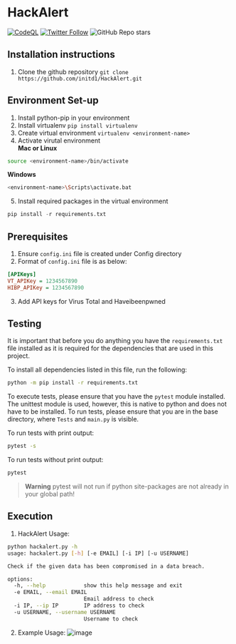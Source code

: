 # HackAlert
[![CodeQL](https://github.com/initd1/HackAlert/actions/workflows/github-code-scanning/codeql/badge.svg?branch=main)](https://github.com/initd1/HackAlert/actions/workflows/github-code-scanning/codeql)
[![Twitter Follow](https://img.shields.io/twitter/follow/initd15?style=social)](https://twitter.com/initd15)
![GitHub Repo stars](https://img.shields.io/github/stars/initd1/HackAlert?style=social)

## Installation instructions
1. Clone the github repository
`git clone https://github.com/initd1/HackAlert.git`

## Environment Set-up

1. Install python-pip in your environment
2. Install virtualenv
`pip install virtualenv`
3. Create virtual environment
`virtualenv <environment-name>`
4. Activate virutal environment  
__Mac or Linux__
```bash
source <environment-name>/bin/activate
```
__Windows__
```bash
<environment-name>\Scripts\activate.bat
```

5. Install required packages in the virtual environment
```python
pip install -r requirements.txt
```

## Prerequisites
1. Ensure `config.ini` file is created under Config directory
2. Format of `config.ini` file is as below:
```ini
[APIKeys]
VT_APIKey = 1234567890
HIBP_APIKey = 1234567890
```
3. Add API keys for Virus Total and Haveibeenpwned

## Testing

It is important that before you do anything you have the `requirements.txt` file
installed as it is required for the dependencies that are used in this project.

To install all dependencies listed in this file, run the following:

```bash
python -m pip install -r requirements.txt
```

To execute tests, please ensure that you have the `pytest` module installed.
The unittest module is used, however, this is native to python and does not have to be installed.
To run tests, please ensure that you are in the base directory, where `Tests` and `main.py` is visible.

To run tests with print output:
```bash
pytest -s 
```

To run tests without print output:
```bash
pytest
```
> **Warning** pytest will not run if python site-packages are not already in your global path!

## Execution
1. HackAlert Usage:
```bash
python hackalert.py -h
usage: hackalert.py [-h] [-e EMAIL] [-i IP] [-u USERNAME]

Check if the given data has been compromised in a data breach.

options:
  -h, --help            show this help message and exit
  -e EMAIL, --email EMAIL
                        Email address to check
  -i IP, --ip IP        IP address to check
  -u USERNAME, --username USERNAME
                        Username to check
```

2. Example Usage:
![image](https://user-images.githubusercontent.com/90045652/231768992-80b71df7-b45c-4557-937a-8b46b8274086.png)



